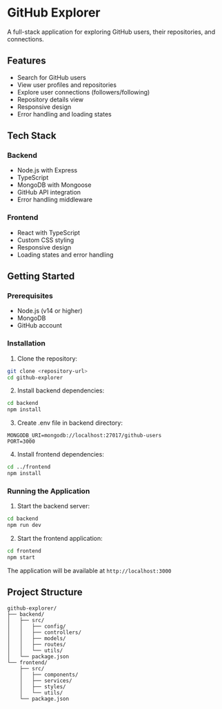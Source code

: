 # GitHub Explorer

A full-stack application for exploring GitHub users, their repositories, and connections.

## Features

- Search for GitHub users
- View user profiles and repositories
- Explore user connections (followers/following)
- Repository details view
- Responsive design
- Error handling and loading states

## Tech Stack

### Backend
- Node.js with Express
- TypeScript
- MongoDB with Mongoose
- GitHub API integration
- Error handling middleware

### Frontend
- React with TypeScript
- Custom CSS styling
- Responsive design
- Loading states and error handling

## Getting Started

### Prerequisites
- Node.js (v14 or higher)
- MongoDB
- GitHub account

### Installation

1. Clone the repository:
```bash
git clone <repository-url>
cd github-explorer
```

2. Install backend dependencies:
```bash
cd backend
npm install
```

3. Create .env file in backend directory:
```
MONGODB_URI=mongodb://localhost:27017/github-users
PORT=3000
```

4. Install frontend dependencies:
```bash
cd ../frontend
npm install
```

### Running the Application

1. Start the backend server:
```bash
cd backend
npm run dev
```

2. Start the frontend application:
```bash
cd frontend
npm start
```

The application will be available at `http://localhost:3000`

## Project Structure

```
github-explorer/
├── backend/
│   ├── src/
│   │   ├── config/
│   │   ├── controllers/
│   │   ├── models/
│   │   ├── routes/
│   │   └── utils/
│   └── package.json
└── frontend/
    ├── src/
    │   ├── components/
    │   ├── services/
    │   ├── styles/
    │   └── utils/
    └── package.json
```